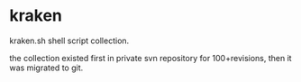 kraken
======

kraken.sh shell script collection.

the collection existed first in private svn repository for 100+revisions, then it was migrated to git.
